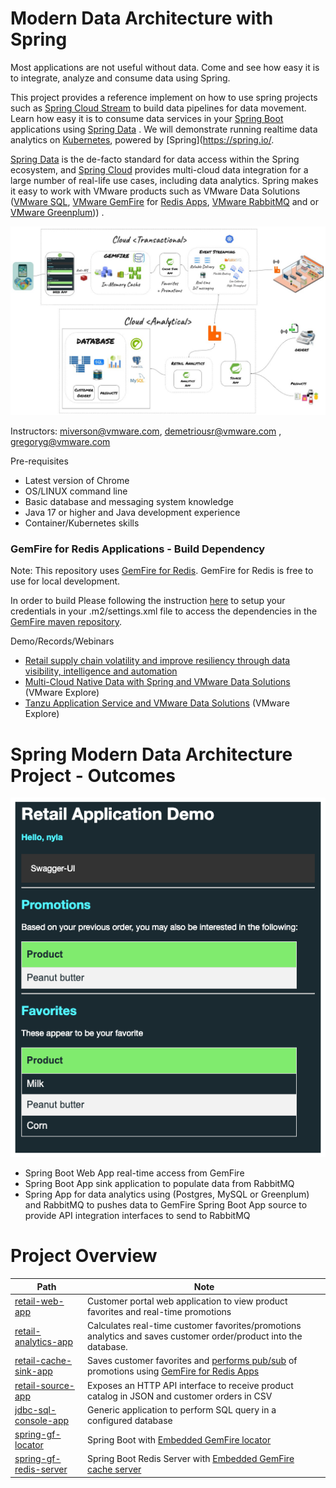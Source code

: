 # Modern Data Architecture with Spring 

Most applications are not useful without data. Come and see how easy it is to integrate, analyze and consume data using Spring.

This project provides a reference implement on how to use spring projects such as [Spring Cloud Stream](https://spring.io/projects/spring-cloud-stream) to build data pipelines for data movement. Learn how easy it is to consume data services in your [Spring Boot](https://spring.io/projects/spring-boot) applications using [Spring Data](https://spring.io/projects/spring-data) . We will demonstrate running realtime data analytics on [Kubernetes](https://tanzu.vmware.com/kubernetes-grid/), powered by [Spring](https://spring.io/.

[Spring Data](https://spring.io/projects/spring-data) is the de-facto standard for data access within the Spring ecosystem, and [Spring Cloud](https://spring.io/projects/spring-cloud) provides multi-cloud data integration for a large number of real-life use cases, including data analytics. Spring makes it easy to work with VMware products such as VMware Data Solutions ([VMware SQL](https://www.vmware.com/products/sql.html), [VMware GemFire](https://www.vmware.com/products/gemfire.html) for [Redis Apps](https://tanzu.vmware.com/content/blog/introducing-vmware-tanzu-gemfire-for-redis-apps), [VMware RabbitMQ](https://www.vmware.com/products/rabbitmq.html) and or [VMware Greenplum](https://www.vmware.com/products/greenplum.html))) .


![](docs/diagrams/architecture.jpeg)

Instructors: miverson@vmware.com, demetriousr@vmware.com , gregoryg@vmware.com

Pre-requisites

- Latest version of Chrome
- OS/LINUX command line
- Basic database and messaging system knowledge
- Java 17 or higher and Java development experience
- Container/Kubernetes skills

### GemFire for Redis Applications - Build Dependency

Note: This repository uses [GemFire for Redis](https://docs.vmware.com/en/VMware-GemFire-for-Redis-Apps/1.1/gf-for-redis-apps/about.html).
GemFire for Redis is free to use for local development.

In order to build Please following the instruction [here]((https://docs.vmware.com/en/VMware-GemFire/10.0/gf/getting_started-installation-obtain_gemfire_maven.html)) to setup your credentials in your .m2/settings.xml file to access the 
dependencies in the [GemFire maven repository](https://docs.vmware.com/en/VMware-GemFire/10.0/gf/getting_started-installation-obtain_gemfire_maven.html).

Demo/Records/Webinars

- [Retail supply chain volatility and improve resiliency through data visibility, intelligence and automation](https://www.brighttalk.com/webcast/14883/571251?utm_source=brighttalk-portal&utm_medium=web&utm_campaign=all-brighttalk&utm_content=recorded)
- [Multi-Cloud Native Data with Spring and VMware Data Solutions](https://www.vmware.com/explore/video-library/video-landing.html?sessionid=1679079685784001CLge&videoId=6335593213112) (VMware Explore)
- [Tanzu Application Service and VMware Data Solutions](https://www.vmware.com/explore/video-library/video-landing.html?sessionid=1683899525801001iaCG&videoId=6335272435112)  (VMware Explore)

# Spring Modern Data Architecture Project - Outcomes

![web-app-img.png](docs/diagrams/web-app-img.png)

- Spring Boot Web App real-time access from GemFire
- Spring Boot App sink application to populate data from RabbitMQ
- Spring App for data analytics using (Postgres, MySQL or Greenplum) and RabbitMQ to pushes data to GemFire
Spring Boot App source to provide API integration interfaces to send to RabbitMQ



# Project Overview

| Path                                                          | Note                                                                                                                                                                                                      |
|---------------------------------------------------------------|-----------------------------------------------------------------------------------------------------------------------------------------------------------------------------------------------------------|
| [retail-web-app](applications/retail-web-app)                 | Customer portal web application to view product favorites and real-time promotions                                                                                                                        |
| [retail-analytics-app](applications/retail-analytics-app)     | Calculates real-time customer favorites/promotions analytics and saves customer order/product into the database.                                                                                          |
| [retail-cache-sink-app](applications/retail-cache-sink-app)   | Saves customer favorites and [performs pub/sub](https://redis.io/docs/interact/pubsub/) of promotions using [GemFire for Redis Apps](https://docs.vmware.com/en/VMware-GemFire-for-Redis-Apps/index.html) |
| [retail-source-app](applications/retail-source-app)           | Exposes an HTTP API interface to receive product catalog in JSON and customer orders in CSV                                                                                                               |
| [jdbc-sql-console-app](applications/jdbc-sql-console-app)     | Generic application to perform SQL query in a configured database                                                                                                                                         | 
| [spring-gf-locator](applications/spring-gf-locator)           | Spring Boot with [Embedded GemFire locator](https://docs.vmware.com/en/VMware-GemFire/10.0/gf/configuring-running-running_the_locator.html)                                                               |
 | [spring-gf-redis-server](applications/spring-gf-redis-server) | Spring Boot Redis Server with [Embedded GemFire cache server](https://docs.vmware.com/en/VMware-GemFire/10.0/gf/configuring-running-running_the_cacheserver.html)                                         |

